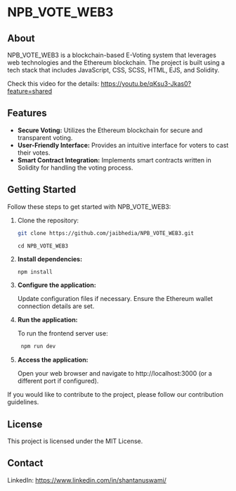 # NPB_VOTE_WEB3

## About

NPB_VOTE_WEB3 is a blockchain-based E-Voting system that leverages web technologies and the Ethereum blockchain. The project is built using a tech stack that includes JavaScript, CSS, SCSS, HTML, EJS, and Solidity.


Check this video for the details: https://youtu.be/qKsu3-Jkas0?feature=shared

## Features

- **Secure Voting:** Utilizes the Ethereum blockchain for secure and transparent voting.
- **User-Friendly Interface:** Provides an intuitive interface for voters to cast their votes.
- **Smart Contract Integration:** Implements smart contracts written in Solidity for handling the voting process.


## Getting Started

Follow these steps to get started with NPB_VOTE_WEB3:

1. Clone the repository:

   ```bash
   git clone https://github.com/jaibhedia/NPB_VOTE_WEB3.git
   ```
   ```
   cd NPB_VOTE_WEB3
   ```
2. **Install dependencies:**

   ```bash
   npm install
   ```
3. **Configure the application:**

   Update configuration files if necessary.
   Ensure the Ethereum wallet connection details are set.

4. **Run the application:**

   To run the frontend server use:
   ```bash
    npm run dev
   ```

6. **Access the application:**

   Open your web browser and navigate to http://localhost:3000 (or a different port if configured).


If you would like to contribute to the project, please follow our contribution guidelines.


## License
This project is licensed under the MIT License.

## Contact
LinkedIn: https://www.linkedin.com/in/shantanuswami/
